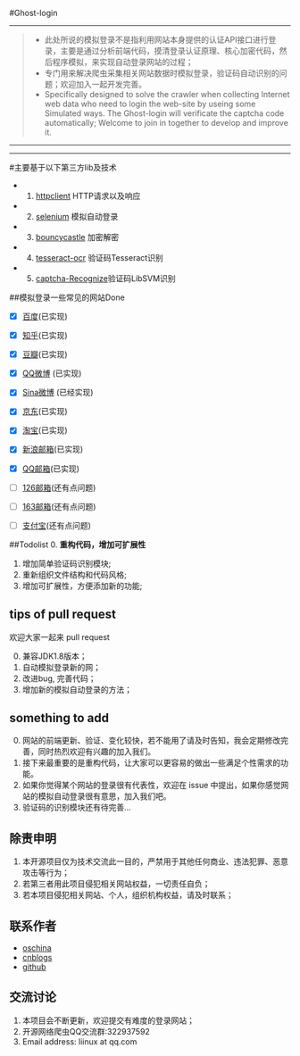 #Ghost-login
***
> - 此处所说的模拟登录不是指利用网站本身提供的认证API接口进行登录，主要是通过分析前端代码，摸清登录认证原理、核心加密代码，然后程序模拟，来实现自动登录网站的过程；
> - 专门用来解决爬虫采集相关网站数据时模拟登录，验证码自动识别的问题；欢迎加入一起开发完善。
> - Specifically designed to solve the crawler when collecting Internet web data who need to login the web-site by useing some  Simulated ways. The Ghost-login will verificate the captcha code automatically; Welcome to join in together to develop and improve it.

***
---

#主要基于以下第三方lib及技术 
* 1. [httpclient](http://hc.apache.org/downloads.cgi) HTTP请求以及响应
* 2. [selenium](http://docs.seleniumhq.org/download/) 模拟自动登录
* 3. [bouncycastle](http://www.bouncycastle.org/) 加密解密
* 4. [tesseract-ocr](https://github.com/tesseract-ocr) 验证码Tesseract识别
* 5. [captcha-Recognize](http://blog.csdn.net/problc/article/details/5794460)验证码LibSVM识别

##模拟登录一些常见的网站Done

* [x] [百度](https://www.baidu.com)(已实现)
* [x] [知乎](https://www.zhihu.com/#signin)(已实现)
* [x] [豆瓣](https://accounts.douban.com/login?redir=https://m.douban.com/)(已实现)
* [x] [QQ微博](http://w.t.qq.com/touch) (已实现)
* [x] [Sina微博](https://passport.weibo.cn/signin/login?entry=mweibo&res=wel&wm=3349&r=http%3A%2F%2Fm.weibo.cn%2F%3Fjumpfrom%3Dwapv4%26tip%3D1) (已经实现)
* [x] [京东](http://www.jd.com/)(已实现)
* [x] [淘宝](https://www.taobao.com/)(已实现)
* [x] [新浪邮箱](http://mail.sina.com.cn/)(已实现)
* [x] [QQ邮箱](https://mail.qq.com/cgi-bin/loginpage)(已实现)
* [ ] [126邮箱](http://smart.mail.126.com/?dv=smart)(还有点问题)
* [ ] [163邮箱](http://smart.mail.163.com/?dv=smart)(还有点问题)
* [ ] [支付宝](https://www.alipay.com/)(还有点问题)


##Todolist
0. **重构代码，增加可扩展性**
1. 增加简单验证码识别模块;
2. 重新组织文件结构和代码风格;
3. 增加可扩展性，方便添加新的功能;

## tips of pull request 

欢迎大家一起来 pull request 

0. 兼容JDK1.8版本；
1. 自动模拟登录新的网；
2. 改进bug, 完善代码；
3. 增加新的模拟自动登录的方法；

## something to add

0. 网站的前端更新、验证、变化较快，若不能用了请及时告知，我会定期修改完善，同时热烈欢迎有兴趣的加入我们。
1. 接下来最重要的是重构代码，让大家可以更容易的做出一些满足个性需求的功能。
2. 如果你觉得某个网站的登录很有代表性，欢迎在 issue 中提出，如果你感觉网站的模拟自动登录很有意思，加入我们吧。
3. 验证码的识别模块还有待完善...

## 除责申明

1. 本开源项目仅为技术交流此一目的，严禁用于其他任何商业、违法犯罪、恶意攻击等行为；
3. 若第三者用此项目侵犯相关网站权益，一切责任自负；
2. 若本项目侵犯相关网站、个人，组织机构权益，请及时联系；

## 联系作者

- [oschina](http://git.oschina.net/liinux)
- [cnblogs](http://www.cnblogs.com/liinux)
- [github](https://github.com/tigerxue)


## 交流讨论

1. 本项目会不断更新，欢迎提交有难度的登录网站；
2. 开源网络爬虫QQ交流群:322937592
3. Email address: liinux at qq.com